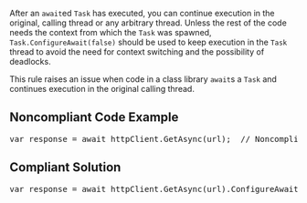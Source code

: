 After an `await`ed `Task` has executed, you can continue execution in the original, calling thread or any arbitrary thread.
Unless the rest of the code needs the context from which the `Task` was spawned, `Task.ConfigureAwait(false)` should be used to
keep execution in the `Task` thread to avoid the need for context switching and the possibility of deadlocks.

This rule raises an issue when code in a class library `await`s a `Task` and continues execution in the original calling
thread.

## Noncompliant Code Example

<pre>
var response = await httpClient.GetAsync(url);  // Noncompliant
</pre>

## Compliant Solution

<pre>
var response = await httpClient.GetAsync(url).ConfigureAwait(false);
</pre>